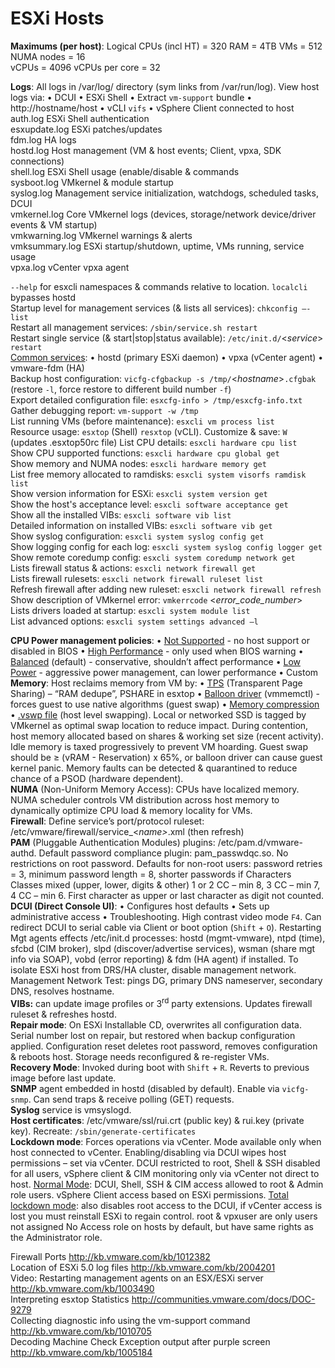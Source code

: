 <!---
https://github.com/forbesguthrie/vReferenceCards
Reference card for vSphere 6.0
02_hosts.md
-->

# ESXi Hosts
**Maximums (per host)**: Logical CPUs (incl HT) = 320 RAM = 4TB VMs = 512 NUMA nodes = 16   
vCPUs = 4096 vCPUs per core = 32

**Logs**: All logs in <file>/var/log/</file> directory (sym links from <file>/var/run/log</file>).
View host logs via: • DCUI • ESXi Shell • Extract `vm-support` bundle •
http://hostname/host • vCLI `vifs` • vSphere Client connected to host  
<file>auth.log</file> ESXi Shell authentication  
<file>esxupdate.log</file> ESXi patches/updates  
<file>fdm.log</file> HA logs  
<file>hostd.log</file> Host management (VM & host events; Client, vpxa, SDK
connections)  
<file>shell.log</file> ESXi Shell usage (enable/disable & commands  
<file>sysboot.log</file> VMkernel & module startup  
<file>syslog.log</file> Management service initialization, watchdogs, scheduled
tasks, DCUI  
<file>vmkernel.log</file> Core VMkernel logs (devices, storage/network device/driver
events & VM startup)  
<file>vmkwarning.log</file> VMkernel warnings & alerts  
<file>vmksummary.log</file> ESXi startup/shutdown, uptime, VMs running, service usage  
<file>vpxa.log</file> vCenter vpxa agent   

`--help` for esxcli namespaces & commands relative to location. `localcli` bypasses hostd  
Startup level for management services (& lists all services): `chkconfig –-list`  
Restart all management services: `/sbin/service.sh restart`  
Restart single service (& start|stop|status available): `/etc/init.d/`<*service*> `restart`  
<u>Common services</u>: • hostd (primary ESXi daemon) • vpxa (vCenter agent) • vmware-fdm (HA)  
Backup host configuration: `vicfg-cfgbackup -s /tmp/`<*hostname*>`.cfgbak`    
(restore `-l`, force restore to different build number `-f`)  
Export detailed configuration file: `esxcfg-info > /tmp/esxcfg-info.txt`   
Gather debugging report: `vm-support -w /tmp`  
List running VMs (before maintenance): `esxcli vm process list`  
Resource usage: `esxtop` (Shell) `resxtop` (vCLI). Customize & save: `W`  
(updates <file>.esxtop50rc</file> file)
List CPU details: `esxcli hardware cpu list`  
Show CPU supported functions: `esxcli hardware cpu global get`  
Show memory and NUMA nodes: `esxcli hardware memory get`  
List free memory allocated to ramdisks: `esxcli system visorfs ramdisk list`   
Show version information for ESXi: `esxcli system version get`  
Show the host's acceptance level: `esxcli software acceptance get`  
Show all the installed VIBs: `esxcli software vib list`  
Detailed information on installed VIBs: `esxcli software vib get`  
Show syslog configuration: `esxcli system syslog config get`  
Show logging config for each log: `esxcli system syslog config logger get`  
Show remote coredump config: `esxcli system coredump network get`  
Lists firewall status & actions: `esxcli network firewall get`  
Lists firewall rulesets: `esxcli network firewall ruleset list`  
Refresh firewall after adding new ruleset: `esxcli network firewall refresh`  
Show description of VMkernel error: `vmkerrcode` <*error_code_number*>  
Lists drivers loaded at startup: `esxcli system module list`  
List advanced options: `esxcli system settings advanced –l`  

**CPU Power management policies**: • <u>Not Supported</u> - no host support
or disabled in BIOS • <u>High Performance</u> - only used when BIOS warning •
<u>Balanced</u> (default) - conservative, shouldn’t affect performance • <u>Low
Power</u> - aggressive power management, can lower performance • </u>Custom</u>  
**Memory**: Host reclaims memory from VM by: • <u>TPS</u> (Transparent Page
Sharing) – “RAM dedupe”, PSHARE in esxtop • <u>Balloon driver</u>
(vmmemctl) - forces guest to use native algorithms (guest swap) •
<u>Memory compression</u> • <u><file>.vswp</file> file</u> (host level swapping). Local or
networked SSD is tagged by VMkernel as optimal swap location to reduce
impact. During contention, host memory allocated based on shares &
working set size (recent activity). Idle memory is taxed progressively
to prevent VM hoarding. Guest swap should be ≥ (vRAM - Reservation) x
65%, or balloon driver can cause guest kernel panic. Memory faults can
be detected & quarantined to reduce chance of a PSOD (hardware
dependent).  
**NUMA** (Non-Uniform Memory Access): CPUs have localized memory. NUMA
scheduler controls VM distribution across host memory to dynamically
optimize CPU load & memory locality for VMs.  
**Firewall**: Define service’s port/protocol ruleset: <file>/etc/vmware/firewall/service\_<*name\>*.xml</file> (then refresh)  
**PAM** (Pluggable Authentication Modules) plugins: <file>/etc/pam.d/vmware-authd</file>. Default password compliance plugin: <file>pam\_passwdqc.so</file>. No restrictions on root password. Defaults for
non-root users: password retries = 3, minimum password length = 8,
shorter passwords if Characters Classes mixed (upper, lower, digits &
other) 1 or 2 CC – min 8, 3 CC – min 7, 4 CC – min 6. First character as
upper or last character as digit not counted.  
**DCUI (Direct Console UI)**: • Configures host defaults • Sets up
administrative access • Troubleshooting. High contrast video mode `F4`.
Can redirect DCUI to serial cable via Client or boot option (`Shift` + `O`).
Restarting Mgt agents effects <file>/etc/init.d</file> processes: hostd
(mgmt-vmware), ntpd (time), sfcbd (CIM broker), slpd (discover/advertise
services), wsman (share mgt info via SOAP), vobd (error reporting) & fdm
(HA agent) if installed. To isolate ESXi host from DRS/HA cluster,
disable management network.  
 Management Network Test: pings DG, primary DNS nameserver, secondary
DNS, resolves hostname.  
**VIBs:** can update image profiles or 3<sup>rd</sup> party extensions. Updates
firewall ruleset & refreshes hostd.  
**Repair mode**: On ESXi Installable CD, overwrites all configuration
data. Serial number lost on repair, but restored when backup
configuration applied. Configuration reset deletes root password,
removes configuration & reboots host. Storage needs reconfigured &
re-register VMs.  
**Recovery Mode**: Invoked during boot with `Shift` + `R`. Reverts to
previous image before last update.  
**SNMP** agent embedded in hostd (disabled by default). Enable via
`vicfg-snmp`. Can send traps & receive polling (GET) requests.  
**Syslog** service is vmsyslogd.  
**Host certificates**: <file>/etc/vmware/ssl/rui.crt</file> (public key) & <file>rui.key</file> (private key).
Recreate: `/sbin/generate-certificates`  
**Lockdown mode**: Forces operations via vCenter. Mode available only
when host connected to vCenter. Enabling/disabling via DCUI wipes host
permissions – set via vCenter. DCUI restricted to root, Shell & SSH
disabled for all users, vSphere client & CIM monitoring only via vCenter
not direct to host. <u>Normal Mode</u>: DCUI, Shell, SSH & CIM access allowed
to root & Admin role users. vSphere Client access based on ESXi
permissions. <u>Total lockdown mode</u>: also disables root access to the
DCUI, if vCenter access is lost you must reinstall ESXi to regain
control. root & vpxuser are only users not assigned No Access role on
hosts by default, but have same rights as the Administrator role.  

Firewall Ports http://kb.vmware.com/kb/1012382  
Location of ESXi 5.0 log files http://kb.vmware.com/kb/2004201  
Video: Restarting management agents on an ESX/ESXi server http://kb.vmware.com/kb/1003490  
Interpreting esxtop Statistics http://communities.vmware.com/docs/DOC-9279  
Collecting diagnostic info using the vm-support command http://kb.vmware.com/kb/1010705  
Decoding Machine Check Exception output after purple screen http://kb.vmware.com/kb/1005184  

